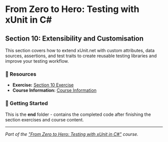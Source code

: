 # From Zero to Hero: Testing with xUnit in C# 

## Section 10: Extensibility and Customisation

This section covers how to extend xUnit.net with custom attributes, data sources, assertions, and test traits to create reusable testing libraries and improve your testing workflow.

### 🔗 Resources
- **Exercise:** [Section 10 Exercise](./exercise/README.md)
- **Course Information:** [Course Information](https://github.com/Dometrain/from-zero-to-hero-testing-with-xunit-in-csharp)

### 🚀 Getting Started
This is the **end** folder - contains the completed code after finishing the section exercises and course content.

---

*Part of the ["From Zero to Hero: Testing with xUnit in C#"](https://dometrain.com/course/from-zero-to-hero-testing-with-xunit-in-csharp/?ref=dometrain-github) course.*
